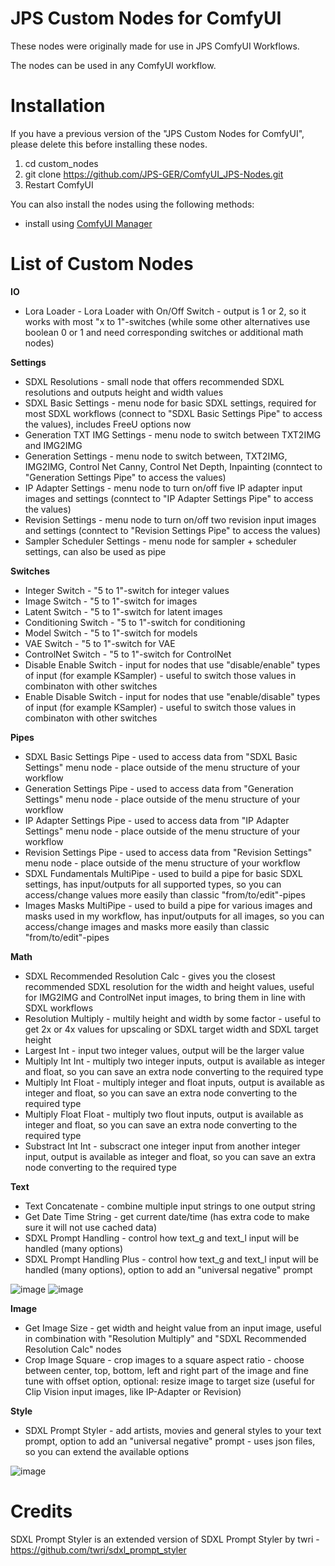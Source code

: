 # JPS Custom Nodes for ComfyUI

These nodes were originally made for use in JPS ComfyUI Workflows.

The nodes can be used in any ComfyUI workflow.

# Installation

If you have a previous version of the "JPS Custom Nodes for ComfyUI", please delete this before installing these nodes.

1. cd custom_nodes
2. git clone https://github.com/JPS-GER/ComfyUI_JPS-Nodes.git
3. Restart ComfyUI

You can also install the nodes using the following methods:
* install using [ComfyUI Manager](https://github.com/ltdrdata/ComfyUI-Manager)

# List of Custom Nodes

__IO__
* Lora Loader - Lora Loader with On/Off Switch - output is 1 or 2, so it works with most "x to 1"-switches (while some other alternatives use boolean 0 or 1 and need corresponding switches or additional math nodes)

__Settings__
* SDXL Resolutions - small node that offers recommended SDXL resolutions and outputs height and width values
* SDXL Basic Settings - menu node for basic SDXL settings, required for most SDXL workflows (connect to "SDXL Basic Settings Pipe" to access the values), includes FreeU options now
* Generation TXT IMG Settings - menu node to switch between TXT2IMG and IMG2IMG
* Generation Settings - menu node to switch between, TXT2IMG, IMG2IMG, Control Net Canny, Control Net Depth, Inpainting (conntect to "Generation Settings Pipe" to access the values) 
* IP Adapter Settings - menu node to turn on/off five IP adapter input images and settings (conntect to "IP Adapter Settings Pipe" to access the values)
* Revision Settings - menu node to turn on/off two revision input images and settings (conntect to "Revision Settings Pipe" to access the values)
* Sampler Scheduler Settings - menu node for sampler + scheduler settings, can also be used as pipe

__Switches__
* Integer Switch - "5 to 1"-switch for integer values
* Image Switch - "5 to 1"-switch for images
* Latent Switch - "5 to 1"-switch for latent images
* Conditioning Switch - "5 to 1"-switch for conditioning
* Model Switch - "5 to 1"-switch for models
* VAE Switch - "5 to 1"-switch for VAE
* ControlNet Switch - "5 to 1"-switch for ControlNet
* Disable Enable Switch - input for nodes that use "disable/enable" types of input (for example KSampler) - useful to switch those values in combinaton with other switches
* Enable Disable Switch - input for nodes that use "enable/disable" types of input (for example KSampler) - useful to switch those values in combinaton with other switches

__Pipes__
* SDXL Basic Settings Pipe - used to access data from "SDXL Basic Settings" menu node - place outside of the menu structure of your workflow
* Generation Settings Pipe - used to access data from "Generation Settings" menu node - place outside of the menu structure of your workflow 
* IP Adapter Settings Pipe - used to access data from "IP Adapter Settings" menu node - place outside of the menu structure of your workflow
* Revision Settings Pipe - used to access data from "Revision Settings" menu node - place outside of the menu structure of your workflow
* SDXL Fundamentals MultiPipe - used to build a pipe for basic SDXL settings, has input/outputs for all supported types, so you can access/change values more easily than classic "from/to/edit"-pipes
* Images Masks MultiPipe - used to build a pipe for various images and masks used in my workflow, has input/outputs for all images, so you can access/change images and masks more easily than classic "from/to/edit"-pipes 

__Math__
* SDXL Recommended Resolution Calc - gives you the closest recommended SDXL resolution for the width and height values, useful for IMG2IMG and ControlNet input images, to bring them in line with SDXL workflows
* Resolution Multiply - multily height and width by some factor - useful to get 2x or 4x values for upscaling or SDXL target width and SDXL target height
* Largest Int - input two integer values, output will be the larger value
* Multiply Int Int - multiply two integer inputs, output is available as integer and float, so you can save an extra node converting to the required type
* Multiply Int Float - multiply integer and float inputs, output is available as integer and float, so you can save an extra node converting to the required type
* Multiply Float Float - multiply two flout inputs, output is available as integer and float, so you can save an extra node converting to the required type
* Substract Int Int - subscract one integer input from another integer input, output is available as integer and float, so you can save an extra node converting to the required type

__Text__
* Text Concatenate - combine multiple input strings to one output string
* Get Date Time String - get current date/time (has extra code to make sure it will not use cached data)
* SDXL Prompt Handling - control how text_g and text_l input will be handled (many options)
* SDXL Prompt Handling Plus - control how text_g and text_l input will be handled (many options), option to add an "universal negative" prompt

![image](https://github.com/JPS-GER/ComfyUI_JPS-Nodes/assets/142158778/66da22f7-e4d6-4898-ae30-7b123a268615)
![image](https://github.com/JPS-GER/ComfyUI_JPS-Nodes/assets/142158778/c5abb960-0c6c-448a-a2f2-72d857dddc70)
  
__Image__
* Get Image Size - get width and height value from an input image, useful in combination with "Resolution Multiply" and "SDXL Recommended Resolution Calc" nodes
* Crop Image Square - crop images to a square aspect ratio - choose between center, top, bottom, left and right part of the image and fine tune with offset option, optional: resize image to target size (useful for Clip Vision input images, like IP-Adapter or Revision)

__Style__
* SDXL Prompt Styler - add artists, movies and general styles to your text prompt, option to add an "universal negative" prompt - uses json files, so you can extend the available options

![image](https://github.com/JPS-GER/ComfyUI_JPS-Nodes/assets/142158778/486e2e32-1a06-4a79-b85d-0d21e4013016)

# Credits

SDXL Prompt Styler is an extended version of SDXL Prompt Styler by twri - https://github.com/twri/sdxl_prompt_styler

